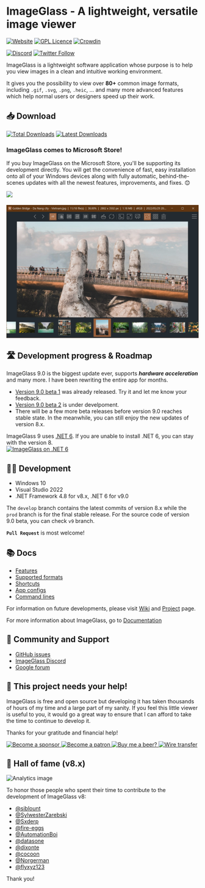 ImageGlass - A lightweight, versatile image viewer
===


[![Website](https://img.shields.io/badge/www-imageglass.org-0099BC.svg?maxAge=3600&color=%233097B8)](https://imageglass.org)
[![GPL Licence](https://img.shields.io/badge/license-GPLv3-green.svg?maxAge=3600)](https://github.com/d2phap/ImageGlass/blob/master/LICENSE)
[![Crowdin](https://d322cqt584bo4o.cloudfront.net/imageglass/localized.svg)](https://crowdin.com/project/imageglass)

[![Discord](https://img.shields.io/discord/818852544859209748?label=chat&logo=discord&color=%233097B8&style=social)](http://discord.io/imageglass)
[![Twitter Follow](https://img.shields.io/twitter/follow/duongdieuphap?style=social)](https://twitter.com/duongdieuphap)


ImageGlass is a lightweight software application whose purpose is to help you view images in a clean and intuitive working environment.

It gives you the possibility to view over **80+** common image formats, including `.gif`, `.svg`, `.png`, `.heic`, ... and many more advanced features which help normal users or designers speed up their work.


## 📥 Download
[![Total Downloads](https://img.shields.io/github/downloads/d2phap/imageglass/total?color=%232A7C91&label=total%20downloads&style=for-the-badge)](https://imageglass.org/download)
[![Latest Downloads](https://img.shields.io/github/downloads/d2phap/imageglass/latest/total?color=%232A7C91&label=latest%20version&style=for-the-badge)](https://imageglass.org/download)


### ImageGlass comes to Microsoft Store!
If you buy ImageGlass on the Microsoft Store, you'll be supporting its development directly. You will get the convenience of fast, easy installation onto all of your Windows devices along with fully automatic, behind-the-scenes updates with all the newest features, improvements, and fixes. 😊

<a href="https://www.microsoft.com/store/productId/9N33VZK3C7TH">
  <img height="75" src="https://upload.wikimedia.org/wikipedia/commons/f/f7/Get_it_from_Microsoft_Badge.svg" />
</a><br/><br/>


<a href="https://www.imageglass.org/download" target="_blank" title="View screen shots">
<img src="https://github.com/ImageGlass/config/raw/main/screenshots/v8.6/8.6_1.jpg" alt="ImageGlass 8.6.7.13" width="640">
</a><br/>


## 🛣 Development progress & Roadmap
ImageGlass 9.0 is the biggest update ever, supports ***hardware acceleration*** and many more. I have been rewriting the entire app for months.
- [Version 9.0 beta 1](https://github.com/d2phap/ImageGlass/releases/tag/9.0.1.514) was already released. Try it and let me know your feedback.
- [Version 9.0 beta 2](https://github.com/d2phap/ImageGlass/projects/12) is under develpoment.
- There will be a few more beta releases before version 9.0 reaches stable state. In the meanwhile, you can still enjoy the new updates of version 8.x.

ImageGlass 9 uses [.NET 6](https://devblogs.microsoft.com/dotnet/announcing-net-6/). If you are unable to install .NET 6, you can stay with the version 8.
  <br/>
  <a href="https://devblogs.microsoft.com/dotnet/announcing-net-6/" target="_blank" rel="noreferrer noopener">
    <img src="https://kontext.tech/api/flex/medias/obj-2290" alt="ImageGlass on .NET 6" style="height:50px" />
  </a>


## 👨‍💻 Development
- Windows 10
- Visual Studio 2022
- .NET Framework 4.8 for v8.x, .NET 6 for v9.0

The `develop` branch contains the latest commits of version 8.x while the `prod` branch is for the final stable release. For the source code of version 9.0 beta, you can check `v9` branch.

**``Pull Request``** is most welcome!



## 📚 Docs
- [Features](https://imageglass.org/docs/features)
- [Supported formats](https://imageglass.org/docs/supported-formats)
- [Shortcuts](https://imageglass.org/docs/ui-shortcuts-reference)
- [App configs](https://imageglass.org/docs/app-configs)
- [Command lines](https://imageglass.org/docs/command-line-utilities)


For information on future developments, please visit [Wiki](https://github.com/d2phap/ImageGlass/wiki) and [Project](https://github.com/d2phap/ImageGlass/projects) page. 

For more information about ImageGlass, go to [Documentation](https://imageglass.org/docs)


## 🤼 Community and Support
- [GitHub issues](https://github.com/d2phap/ImageGlass/issues)
- [ImageGlass Discord](https://discord.io/imageglass)
- [Google forum](https://groups.google.com/forum/#!forum/imageglass)


## 💖 This project needs your help!
ImageGlass is free and open source but developing it has taken thousands of hours of my time and a large part of my sanity. If you feel this little viewer is useful to you, it would go a great way to ensure that I can afford to take the time to continue to develop it.

Thanks for your gratitude and financial help!

<a href="https://github.com/sponsors/d2phap" target="_blank" title="Become a sponsor">
<img src="https://img.shields.io/badge/Github-@d2phap-24292e.svg?maxAge=3600&logo=github" height="30" alt="Become a sponsor">
</a>

<a href="https://www.patreon.com/d2phap" target="_blank" title="Become a patron">
<img src="https://img.shields.io/badge/Patreon-@d2phap%20-e85b46.svg?maxAge=3600&logo=patreon" height="30" alt="Become a patron">
</a>

<a href="https://www.paypal.me/d2phap" target="_blank" title="Buy me a beer?">
<img src="https://img.shields.io/badge/PayPal-Donate%20$10%20-0070ba.svg?maxAge=3600&logo=paypal" height="30" alt="Buy me a beer?">
</a>

<a href="https://donorbox.org/imageglass" target="_blank" title="Wire transfer">
<img src="https://img.shields.io/badge/DonorBox-@imageglass%20-005384.svg?maxAge=3600&logo=donorbox" height="30" alt="Wire transfer">
</a>


## 👑 Hall of fame (v8.x)
![Analytics image](https://repobeats.axiom.co/api/embed/4a2781a2a149dd21826309275304696ec75b21fd.svg)

To honor those people who spent their time to contribute to the development of ImageGlass v8:
- [@siblount](https://github.com/siblount)
- [@SylwesterZarebski](https://github.com/SylwesterZarebski)
- [@Sxderp](https://github.com/Sxderp)
- [@fire-eggs](https://github.com/fire-eggs)
- [@AutomationBoi](https://github.com/AutomationBoi)
- [@datasone](https://github.com/datasone)
- [@dixonte](https://github.com/dixonte)
- [@cocoon](https://github.com/cocoon)
- [@Norgerman](https://github.com/Norgerman)
- [@flyxyz123](https://github.com/flyxyz123)

Thank you!


